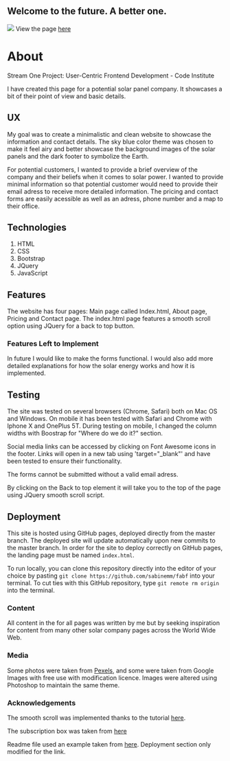 ﻿## Welcome to the future. A better one.
<a href="http://www.freeimagehosting.net/commercial-photography/"><img src="https://i.imgur.com/VGvC277.jpg"></a>
View the page [here](https://sabinemm.github.io/fabf/)
# About
Stream One Project: User-Centric Frontend Development - Code Institute 
 
I have created this page for a potential solar panel company. It showcases a bit of their point of view and basic details. 

## UX

My goal was to create a minimalistic and clean website to showcase the information and contact details. The sky blue color theme was chosen to make it feel airy and better showcase the background images of the solar panels and the dark footer to symbolize the Earth.

For potential customers, I wanted to provide a brief overview of the company and their beliefs when it comes to solar power. I wanted to provide minimal information so that potential customer would need to provide their email adress to receive more detailed information. The pricing and contact forms are easily acessible as well as an adress, phone number and a map to their office.

## Technologies

1.  HTML
2.  CSS
3.  Bootstrap
4.  JQuery
5.  JavaScript

## Features

The website has four pages: Main page called Index.html, About page, Pricing and Contact page. The index.html page features a smooth scroll option using JQuery for a back to top button. 

### Features Left to Implement

In future I would like to make the forms functional. I would also add more detailed explanations for how the solar energy works and how it is implemented.

## Testing

The site was tested on several browsers (Chrome, Safari) both on Mac OS and Windows. On mobile it has been tested with Safari and Chrome with Iphone X and OnePlus 5T. During testing on mobile, I changed the column widths with Boostrap for "Where do we do it?" section. 

Social media links can be accessed by clicking on Font Awesome icons in the footer. Links will open in a new tab using 'target="_blank"' and have been tested to ensure their functionality.

The forms cannot be submitted without a valid email adress. 

By clicking on the Back to top element it will take you to the top of the page using JQuery smooth scroll script.

## Deployment

This site is hosted using GitHub pages, deployed directly from the master branch. The deployed site will update automatically upon new commits to the master branch. In order for the site to deploy correctly on GitHub pages, the landing page must be named  `index.html`.

To run locally, you can clone this repository directly into the editor of your choice by pasting  `git clone https://github.com/sabinemm/fabf`  into your terminal. To cut ties with this GitHub repository, type  `git remote rm origin`  into the terminal.

### Content

All content in the for all pages was written by me but by seeking inspiration for content from many other solar company pages across the World Wide Web.

### Media

Some photos were taken from  [Pexels](https://www.pexels.com/), and some were taken from Google Images with free use with modification licence. Images were altered using Photoshop to maintain the same theme. 

### Acknowledgements

The smooth scroll was implemented thanks to the tutorial [here](https://www.w3schools.com/howto/tryit.asp?filename=tryhow_css_smooth_scroll_jquery).

The subscription box was taken from [here](https://bootsnipp.com/snippets/eoXRa)

Readme file used an example taken from [here](https://github.com/Code-Institute-Solutions/StudentExampleProjectGradeFive/blob/master/README.md). Deployment section only modified for the link. 
